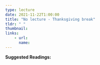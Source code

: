 ```yaml
---
type: lecture
date: 2021-11-22T1:00:00
title: "No lecture - Thanksgiving break"
tldr: " "
thumbnail: 
links: 
    - url: 
      name: 
---
```

**Suggested Readings:**

